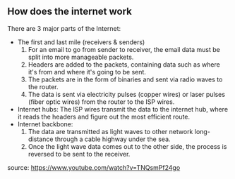 ## How does the internet work

There are 3 major parts of the Internet:
- The first and last mile (receivers & senders)
  1. For an email to go from sender to receiver, the email data must be split into more manageable packets.
  2. Headers are added to the packets, containing data such as where it's from and where it's going to be sent.
  3. The packets are in the form of binaries and sent via radio waves to the router.
  4. The data is sent via electricity pulses (copper wires) or laser pulses (fiber optic wires) from the router to the ISP wires.
- Internet hubs: The ISP wires transmit the data to the internet hub, where it reads the headers and figure out the most efficient route.
- Internet backbone: 
  1. The data are transmitted as light waves to other network long-distance through a cable highway under the sea.
  2. Once the light wave data comes out to the other side, the process is reversed to be sent to the receiver.

source: https://www.youtube.com/watch?v=TNQsmPf24go